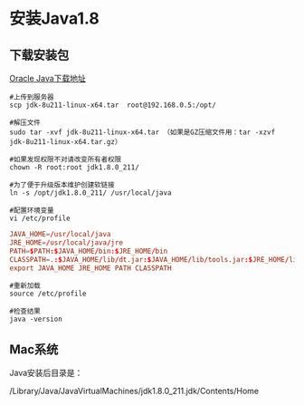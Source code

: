 # 安装Java1.8

## 下载安装包

[Oracle Java下载地址](https://www.oracle.com/technetwork/java/javase/downloads/index.html)

```shell
#上传到服务器
scp jdk-8u211-linux-x64.tar  root@192.168.0.5:/opt/

#解压文件
sudo tar -xvf jdk-8u211-linux-x64.tar （如果是GZ压缩文件用：tar -xzvf jdk-8u211-linux-x64.tar.gz）

#如果发现权限不对请改变所有者权限
chown -R root:root jdk1.8.0_211/

#为了便于升级版本维护创建软链接
ln -s /opt/jdk1.8.0_211/ /usr/local/java

#配置环境变量
vi /etc/profile
```

```conf
JAVA_HOME=/usr/local/java
JRE_HOME=/usr/local/java/jre
PATH=$PATH:$JAVA_HOME/bin:$JRE_HOME/bin
CLASSPATH=.:$JAVA_HOME/lib/dt.jar:$JAVA_HOME/lib/tools.jar:$JRE_HOME/lib
export JAVA_HOME JRE_HOME PATH CLASSPATH
```

```shell
#重新加载
source /etc/profile

#检查结果
java -version
```

## Mac系统

Java安装后目录是：

/Library/Java/JavaVirtualMachines/jdk1.8.0_211.jdk/Contents/Home
